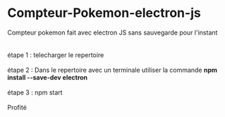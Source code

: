 # Compteur-Pokemon-electron-js
Compteur pokemon fait avec electron JS sans sauvegarde pour l'instant
<br>
<br>
<br>
étape 1 : telecharger le repertoire
<br>
<br>
étape 2 : Dans le repertoire avec un terminale utiliser la commande <strong>npm install --save-dev electron</strong>
<br>
<br>
étape 3 : npm start
<br>
<br>
Profité
